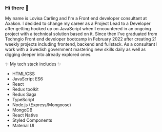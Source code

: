 ### Hi there 👋

My name is Lovisa Carling and I'm a Front end developer consultant at Axakon. I decided to change my career as a Project Lead to a Developer after getting hooked up on JavaScript when I encountered in an ongoing project with a technical solution based on it. Since then I've graduated from Techngio Front end developer bootcamp in February 2022 after creating 21 weekly projects including frontend, backend and fullstack. As a consultant I work with a Swedish government mastering new skills daily as well as digging deeper into already explored ones.

✨ My tech stack includes ✨
- HTML/CSS
- JavaScript ES6
- React
- Redux toolkit
- Redux Saga
- TypeScript
- Node.js (Express/Mongoose)
- MongoDB
- React Native
- Styled Components
- Material UI

<!--
**Asivol93/Asivol93** is a ✨ _special_ ✨ repository because its `README.md` (this file) appears on your GitHub profile.

Here are some ideas to get you started:

- 🔭 I’m currently working on ...
- 🌱 I’m currently learning ...
- 👯 I’m looking to collaborate on ...
- 🤔 I’m looking for help with ...
- 💬 Ask me about ...
- 📫 How to reach me: ...
- 😄 Pronouns: ...
- ⚡ Fun fact: ...
-->
